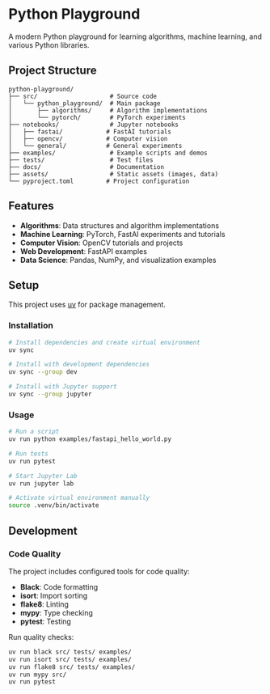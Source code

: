 # Python Playground

A modern Python playground for learning algorithms, machine learning, and various Python libraries.

## Project Structure

```
python-playground/
├── src/                    # Source code
│   └── python_playground/  # Main package
│       ├── algorithms/     # Algorithm implementations
│       └── pytorch/        # PyTorch experiments
├── notebooks/              # Jupyter notebooks
│   ├── fastai/            # FastAI tutorials
│   ├── opencv/            # Computer vision
│   └── general/           # General experiments
├── examples/               # Example scripts and demos
├── tests/                  # Test files
├── docs/                   # Documentation
├── assets/                 # Static assets (images, data)
└── pyproject.toml         # Project configuration
```

## Features

- **Algorithms**: Data structures and algorithm implementations
- **Machine Learning**: PyTorch, FastAI experiments and tutorials
- **Computer Vision**: OpenCV tutorials and projects
- **Web Development**: FastAPI examples
- **Data Science**: Pandas, NumPy, and visualization examples

## Setup

This project uses [uv](https://github.com/astral-sh/uv) for package management.

### Installation

```bash
# Install dependencies and create virtual environment
uv sync

# Install with development dependencies
uv sync --group dev

# Install with Jupyter support
uv sync --group jupyter
```

### Usage

```bash
# Run a script
uv run python examples/fastapi_hello_world.py

# Run tests
uv run pytest

# Start Jupyter Lab
uv run jupyter lab

# Activate virtual environment manually
source .venv/bin/activate
```

## Development

### Code Quality

The project includes configured tools for code quality:

- **Black**: Code formatting
- **isort**: Import sorting
- **flake8**: Linting
- **mypy**: Type checking
- **pytest**: Testing

Run quality checks:

```bash
uv run black src/ tests/ examples/
uv run isort src/ tests/ examples/
uv run flake8 src/ tests/ examples/
uv run mypy src/
uv run pytest
```
